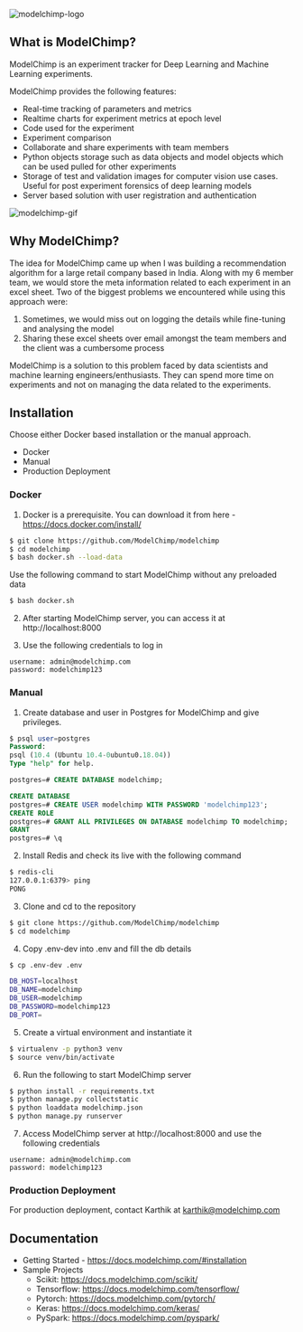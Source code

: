 ![modelchimp-logo](https://docs.modelchimp.com/logo.png)

## What is ModelChimp?
ModelChimp is an experiment tracker for Deep Learning and Machine Learning experiments.

ModelChimp provides the following features:
- Real-time tracking of parameters and metrics
- Realtime charts for experiment metrics at epoch level
- Code used for the experiment
- Experiment comparison
- Collaborate and share experiments with team members
- Python objects storage such as data objects and model objects which can be used pulled for other experiments
- Storage of test and validation images for computer vision use cases. Useful for post experiment forensics of deep learning models
- Server based solution with user registration and authentication

![modelchimp-gif](https://docs.modelchimp.com/modelchimp.gif)


## Why ModelChimp?
The idea for ModelChimp came up when I was building a recommendation algorithm for a large retail company based in India. Along with my 6 member team, we would store the meta information related to each experiment in an excel sheet. Two of the biggest problems we encountered while using this approach were:
1. Sometimes, we would miss out on logging the details while fine-tuning and analysing the model
2. Sharing these excel sheets over email amongst the team members and the client was a cumbersome process

ModelChimp is a solution to this problem faced by data scientists and machine learning engineers/enthusiasts. They can spend more time on experiments and not on managing the data related to the experiments.

## Installation
Choose either Docker based installation or the manual approach.

- Docker
- Manual
- Production Deployment

### Docker
1. Docker is a prerequisite. You can download it from here - https://docs.docker.com/install/

```sh
$ git clone https://github.com/ModelChimp/modelchimp
$ cd modelchimp
$ bash docker.sh --load-data
```

Use the following command to start ModelChimp without any preloaded data

```sh
$ bash docker.sh
```

2. After starting ModelChimp server, you can access it at http://localhost:8000

3. Use the following credentials to log in

```
username: admin@modelchimp.com
password: modelchimp123
```

### Manual
1. Create database and user in Postgres for ModelChimp and give privileges.

```sql
$ psql user=postgres
Password:
psql (10.4 (Ubuntu 10.4-0ubuntu0.18.04))
Type "help" for help.

postgres=# CREATE DATABASE modelchimp;

CREATE DATABASE
postgres=# CREATE USER modelchimp WITH PASSWORD 'modelchimp123';
CREATE ROLE
postgres=# GRANT ALL PRIVILEGES ON DATABASE modelchimp TO modelchimp;
GRANT
postgres=# \q
```

2. Install Redis and check its live with the following command

```sh
$ redis-cli
127.0.0.1:6379> ping
PONG
```

3. Clone and cd to the repository

```sh
$ git clone https://github.com/ModelChimp/modelchimp
$ cd modelchimp
```

4. Copy .env-dev into .env and fill the db details

```sh
$ cp .env-dev .env
```
```sh
DB_HOST=localhost
DB_NAME=modelchimp
DB_USER=modelchimp
DB_PASSWORD=modelchimp123
DB_PORT=
```


5. Create a virtual environment and instantiate it

```sh
$ virtualenv -p python3 venv
$ source venv/bin/activate
```

6. Run the following to start ModelChimp server

```sh
$ python install -r requirements.txt
$ python manage.py collectstatic
$ python loaddata modelchimp.json
$ python manage.py runserver
```

7. Access ModelChimp server at http://localhost:8000 and use the following credentials

```
username: admin@modelchimp.com
password: modelchimp123
```

### Production Deployment
For production deployment, contact Karthik at  karthik@modelchimp.com

## Documentation
- Getting Started - https://docs.modelchimp.com/#installation
- Sample Projects
  - Scikit: https://docs.modelchimp.com/scikit/
  - Tensorflow: https://docs.modelchimp.com/tensorflow/
  - Pytorch: https://docs.modelchimp.com/pytorch/
  - Keras: https://docs.modelchimp.com/keras/
  - PySpark: https://docs.modelchimp.com/pyspark/
